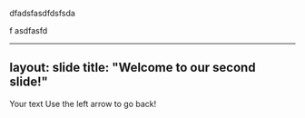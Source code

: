 dfadsfasdfdsfsda

f
asdfasfd


---
layout: slide
title: "Welcome to our second slide!"
---
Your text
Use the left arrow to go back!
